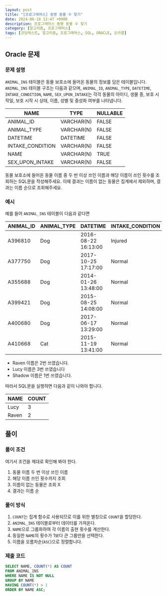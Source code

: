 ```yaml
---
layout: post
title: "[프로그래머스] 동명 동물 수 찾기"
date: 2024-06-18 12:47 +0900
description: 프로그래머스 동명 동물 수 찾기
category: [알고리즘, 프로그래머스]
tags: [코딩테스트, 알고리즘, 프로그래머스, SQL, ORACLE, 오라클]
---
```

## Oracle 문제
### 문제 설명
`ANIMAL_INS` 테이블은 동물 보호소에 들어온 동물의 정보를 담은 테이블입니다. `ANIMAL_INS` 테이블 구조는 다음과 같으며, `ANIMAL_ID`, `ANIMAL_TYPE`, `DATETIME`, `INTAKE_CONDITION`, `NAME`, `SEX_UPON_INTAKE`는 각각 동물의 아이디, 생물 종, 보호 시작일, 보호 시작 시 상태, 이름, 성별 및 중성화 여부를 나타냅니다.

| NAME | TYPE | NULLABLE |
|---|---|---|
| ANIMAL_ID | VARCHAR(N) | FALSE |
| ANIMAL_TYPE | VARCHAR(N) | FALSE |
| DATETIME | DATETIME | FALSE |
| INTAKE_CONDITION | VARCHAR(N) | FALSE |
| NAME | VARCHAR(N) | TRUE |
| SEX_UPON_INTAKE | VARCHAR(N) | FALSE |

동물 보호소에 들어온 동물 이름 중 두 번 이상 쓰인 이름과 해당 이름이 쓰인 횟수를 조회하는 SQL문을 작성해주세요. 이때 결과는 이름이 없는 동물은 집계에서 제외하며, 결과는 이름 순으로 조회해주세요.

### 예시
예를 들어  `ANIMAL_INS`  테이블이 다음과 같다면

| ANIMAL_ID | ANIMAL_TYPE | DATETIME | INTAKE_CONDITION | NAME | SEX_UPON_INTAKE |
|---|---|---|---|---|---|
| A396810 | Dog | 2016-08-22 16:13:00 | Injured | Raven | Spayed Female |
| A377750 | Dog | 2017-10-25 17:17:00 | Normal | Lucy | Spayed Female |
| A355688 | Dog | 2014-01-26 13:48:00 | Normal | Shadow | Neutered Male |
| A399421 | Dog | 2015-08-25 14:08:00 | Normal | Lucy | Spayed Female |
| A400680 | Dog | 2017-06-17 13:29:00 | Normal | Lucy | Spayed Female |
| A410668 | Cat | 2015-11-19 13:41:00 | Normal | Raven | Spayed Female |

-   Raven 이름은 2번 쓰였습니다.
-   Lucy 이름은 3번 쓰였습니다
-   Shadow 이름은 1번 쓰였습니다.

따라서 SQL문을 실행하면 다음과 같이 나와야 합니다.

| NAME | COUNT |
|---|---|
| Lucy | 3 |
| Raven | 2 |

## 풀이
### 풀이 조건
여기서 조건을 제대로 확인해 봐야 한다.
1. 동물 이름 두 번 이상 쓰인 이름
2. 해당 이름 쓰인 횟수까지 조회
3. 이름이 없는 동물은 조회 X
4. 결과는 이름 순

### 풀이 방식
1. `COUNT`는 집계 함수로 사용되므로 이를 위한 별칭으로 `COUNT`을 할당한다.
2. `ANIMAL_INS` 테이블로부터 데이터를 가져온다.
3. `NAME`으로 그룹화하여 각 이름의 출현 횟수를 계산한다.
4. 동일한 `NAME`의 횟수가 1보다 큰 그룹만을 선택한다.
5. 이름을 오름차순(`ASC`)으로 정렬합니다.

### 제출 코드
```sql
SELECT NAME, COUNT(*) AS COUNT
FROM ANIMAL_INS
WHERE NAME IS NOT NULL
GROUP BY NAME
HAVING COUNT(*) > 1
ORDER BY NAME ASC;
```